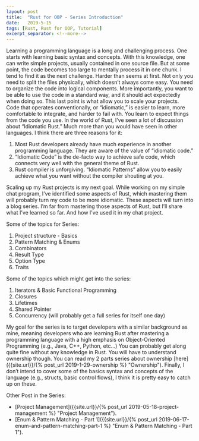 ```yaml
---
layout: post
title:  "Rust for OOP - Series Introduction"
date:   2019-5-15
tags: [Rust, Rust for OOP, Tutorial]
excerpt_separator: <!--more-->
---
```


Learning a programming language is a long and challenging process. One starts with learning basic syntax and concepts. With this knowledge, one can write simple projects, usually contained in one source file. But at some point, the code becomes too large to mentally process it in one chunk. I tend to find it as the next challenge. Harder than seems at first. <!--more--> Not only you need to split the files physically, which doesn’t always come easy. You need to organize the code into logical components. More importantly, you want to be able to use the code in a standard way, and it should act expectedly when doing so. This last point is what allow you to scale your projects. Code that operates conventionally, or “idiomatic,” is easier to learn, more comfortable to integrate, and harder to fail with. You learn to expect things from the code you use. In the world of Rust, I’ve seen a lot of discussion about “Idiomatic Rust.” Much more than you would have seen in other languages. I think there are three reasons for it:
1. Most Rust developers already have much experience in another programming language. They are aware of the value of “idiomatic code.”
2. “Idiomatic Code” is the de-facto way to achieve safe code, which connects very well with the general theme of Rust.
3. Rust compiler is unforgiving. “Idiomatic Patterns” allow you to easily achieve what you want without the compiler shouting at you.

Scaling up my Rust projects is my next goal. While working on my simple chat program, I’ve identified some aspects of Rust, which mastering them will probably turn my code to be more idiomatic. These aspects will turn into a blog series. I’m far from mastering those aspects of Rust, but I’ll share what I’ve learned so far. And how I’ve used it in my chat project. 

Some of the topics for Series:
1. Project structure - Basics
2. Pattern Matching & Enums
3. Combinators
4. Result Type
5. Option Type
6. Traits

Some of the topics which might get into the series:
1. Iterators & Basic Functional Programming
2. Closures
3. Lifetimes
4. Shared Pointer
5. Concurrency (will probably get a full series for itself one day)

My goal for the series is to target developers with a similar background as mine, meaning developers who are learning Rust after mastering a programming language with a high emphasis on Object-Oriented Programming (e.g., Java, C++, Python, etc...) You can probably get along quite fine without any knowledge in Rust. You will have to understand ownership though. You can read my 2 parts series about ownership [here]({{site.url}}/{% post_url 2019-1-29-ownership %} "Ownership").
Finally, I don’t intend to cover some of the basics syntax and concepts of the language (e.g., structs, basic control flows), I think it is pretty easy to catch up on these.

Other Post in the Series:
* [Project Management]({{site.url}}/{% post_url 2019-05-18-project-management %} "Project Management").
* [Enum & Pattern Matching - Part 1]({{site.url}}/{% post_url 2019-06-17-enum-and-pattern-matching-part-1 %} "Enum & Pattern Matching - Part 1").